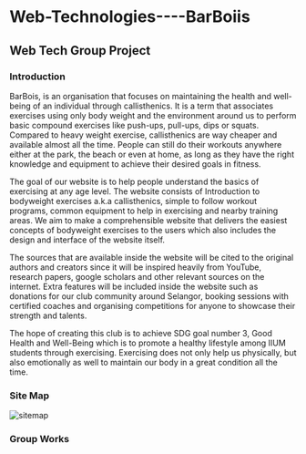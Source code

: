 # Web-Technologies----BarBoiis
## Web Tech Group Project 

### Introduction

BarBois, is an organisation that focuses on maintaining the health and well-being of an individual through callisthenics. It is a term that associates exercises using only body weight and the environment around us to perform basic compound exercises like push-ups, pull-ups, dips or squats. Compared to heavy weight exercise, callisthenics are way cheaper and available almost all the time. People can still do their workouts anywhere either at the park, the beach or even at home, as long as they have the right knowledge and equipment to achieve their desired goals in fitness.

The goal of our website is to help people understand the basics of exercising at any age level. The website consists of Introduction to bodyweight exercises a.k.a callisthenics, simple to follow workout programs, common equipment to help in exercising and nearby training areas. We aim to make a comprehensible website that delivers the easiest concepts of bodyweight exercises to the users which also includes the design and interface of the website itself. 

The sources that are available inside the website will be cited to the original authors and creators since it will be inspired heavily from YouTube, research papers, google scholars and other relevant sources on the internet. Extra features will be included inside the website such as donations for our club community around Selangor, booking sessions with certified coaches and organising competitions for anyone to showcase their strength and talents.

The hope of creating this club is to achieve SDG goal number 3, Good Health and Well-Being which is to promote a healthy lifestyle among IIUM students through exercising. Exercising does not only help us physically, but also emotionally as well to maintain our body in a great condition all the time.

### Site Map

![sitemap](https://user-images.githubusercontent.com/101052053/177045310-65a1f81b-9f4b-4165-b98b-22b8a9540de9.png)

### Group Works 




